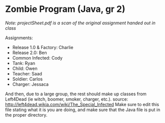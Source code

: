 # Zombie Program (Java, gr 2)

_Note: projectSheet.pdf is a scan of the original assignment handed out in class_

Assignments:
* Release 1.0 & Factory: Charlie
* Release 2.0: Ben
* Common Infected: Cody
* Tank: Ryan
* Child: Owen
* Teacher: Saad
* Soldier: Carlos
* Charger: Jessaca

And then, due to a large group, the rest should make up classes from Left4Dead (ie witch, boomer, smoker, charger, etc.).
source: http://left4dead.wikia.com/wiki/The_Special_Infected
Make sure to edit this file stating what it is you are doing, and make sure that the Java file is put in the proper directory.

